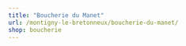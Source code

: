 ```yaml
---
title: "Boucherie du Manet"
url: /montigny-le-bretonneux/boucherie-du-manet/
shop: boucherie
---
```

